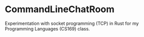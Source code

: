 # CommandLineChatRoom
Experimentation with socket programming (TCP) in Rust for my Programming Languages (CS169) class.
